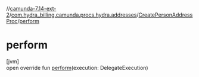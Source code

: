 //[camunda-7.14-ext-2](../../../index.md)/[com.hydra_billing.camunda.procs.hydra.addresses](../index.md)/[CreatePersonAddressProc](index.md)/[perform](perform.md)

# perform

[jvm]\
open override fun [perform](perform.md)(execution: DelegateExecution)
